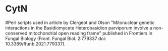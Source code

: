 # CytN
#Perl scripts used in article by Clergeot and Olson "Mitonuclear genetic interactions in the Basidiomycete Heterobasidion parviporum involve a non-conserved mitochondrial open reading frame" published in Frontiers in Fungal Biology (Front. Fungal Biol. 2:779337 doi: 10.3389/ffunb.2021.779337).
